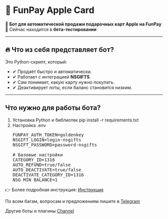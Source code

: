 # 🎁 FunPay Apple Card  

🚀 **Бот для автоматической продажи подарочных карт Apple на FunPay**  
📌 Сейчас находится в **бета-тестировании**  

---

## 🔥 Что из себя представляет бот?  
Это Python-скрипт, который:  
- ✔ Продаёт быстро и автоматически.  
- ✔ Работает с интеграцией **NSGIFTS**.  
- ✔ Сам понимает, какую карту нужно покупать.  
- ✔ Деактивирует лоты, если баланс становится низким.  

---
## Что нужно для работы бота?
1. Установка Python и библиотек pip install -r requirements.txt
2. Настройка .env
   <pre>FUNPAY_AUTH_TOKEN=goldenkey  
   NSGIFT_LOGIN=login-nsgifts  
   NSGIFT_PASSWORD=password-nsgifts  

   # Базовые настройки
   CATEGORY_ID=1316  
   AUTO_REFUND=true/false  
   AUTO_DEACTIVATE=true/false  
   DEACTIVATE_CATEGORY_ID=1316  
   NSG_MIN_BALANCE=1  </pre>

👉 Более подробная инструкция: [Инструкция](https://teletype.in/@triuq/funpay-apple-card)

По всем багам, вопросам и предложениям пишите в [Telegram](https://t.me/triuq)

Другие боты и плагины [Channel](https://t.me/devklaus)

